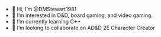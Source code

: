 - 👋 Hi, I’m @DMStewart1981
- 👀 I’m interested in D&D, board gaming, and video gaming.
- 🌱 I’m currently learning C++
- 💞️ I’m looking to collaborate on AD&D 2E Character Creator

<!---
DMStewart1981/DMStewart1981 is a ✨ special ✨ repository because its `README.md` (this file) appears on your GitHub profile.
You can click the Preview link to take a look at your changes.
--->
